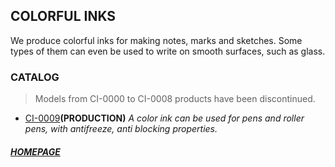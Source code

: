## COLORFUL INKS
We produce colorful inks for making notes, marks and sketches.
Some types of them can even be used to write on smooth surfaces, such as glass.

### CATALOG

> Models from CI-0000 to CI-0008 products have been discontinued.
- [CI-0009](ci0009)**\(PRODUCTION\)** *A color ink can be used for pens and roller pens, with antifreeze, anti blocking properties.*

##### [HOMEPAGE](../index)

